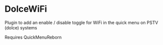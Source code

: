 # DolceWiFi

Plugin to add an enable / disable toggle for WiFi in the quick menu on PSTV (dolce) systems

Requires QuickMenuReborn
